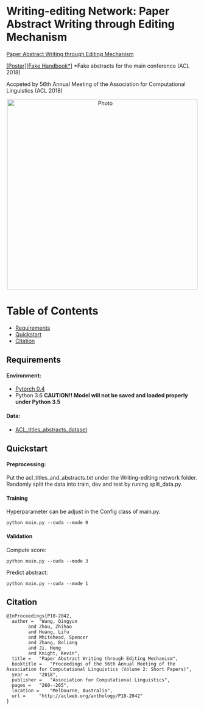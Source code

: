 # Writing-editing Network: Paper Abstract Writing through Editing Mechanism

[Paper Abstract Writing through Editing Mechanism](http://aclweb.org/anthology/P18-2042)

[[Poster]](https://eaglew.github.io/files/Paper_abstract_generation.pdf)[[Fake Handbook*]](https://eaglew.github.io/files/handbook.pdf) *Fake abstracts for the main conference (ACL 2018)

Accpeted by 56th Annual Meeting of the Association for Computational Linguistics (ACL 2018)
<p align="center">
  <img src="https://eaglew.github.io/images/writing-editing.png?raw=true" alt="Photo" style="width: 500px;"/>
</p>

Table of Contents
=================
  * [Requirements](#requirements)
  * [Quickstart](#quickstart)
  * [Citation](#citation)
  
## Requirements

#### Environment:

- [Pytorch 0.4](http://pytorch.org/)
-  Python 3.6 **CAUTION!! Model will not be saved and loaded properly under Python 3.5**

#### Data: 

- [ACL_titles_abstracts_dataset](https://github.com/EagleW/ACL_titles_abstracts_dataset)

## Quickstart

#### Preprocessing:
Put the acl_titles_and_abstracts.txt under the Writing-editing network folder. Randomly split the data into train, dev and test by runing split_data.py. 

#### Training
Hyperparameter can be adjust in the Config class of main.py.
```
python main.py --cuda --mode 0
```

#### Validation
Compute score:
```
python main.py --cuda --mode 3
```
Predict abstract:
```
python main.py --cuda --mode 1
```

## Citation
```
@InProceedings{P18-2042,
  author = 	"Wang, Qingyun
		and Zhou, Zhihao
		and Huang, Lifu
		and Whitehead, Spencer
		and Zhang, Boliang
		and Ji, Heng
		and Knight, Kevin",
  title = 	"Paper Abstract Writing through Editing Mechanism",
  booktitle = 	"Proceedings of the 56th Annual Meeting of the Association for Computational Linguistics (Volume 2: Short Papers)",
  year = 	"2018",
  publisher = 	"Association for Computational Linguistics",
  pages = 	"260--265",
  location = 	"Melbourne, Australia",
  url = 	"http://aclweb.org/anthology/P18-2042"
}
```
